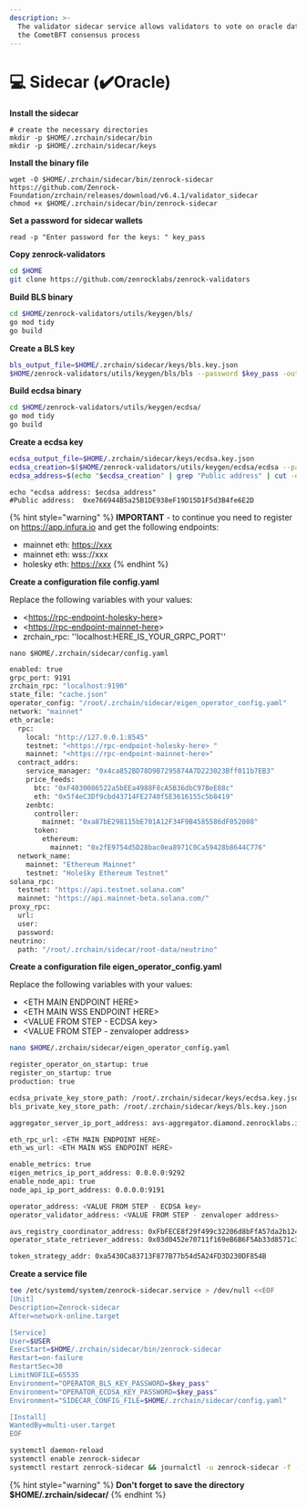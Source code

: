 ```yaml
---
description: >-
  The validator sidecar service allows validators to vote on oracle data during
  the CometBFT consensus process
---
```


# 💻 Sidecar (✔️Oracle)

**Install the sidecar**

```shell
# create the necessary directories
mkdir -p $HOME/.zrchain/sidecar/bin
mkdir -p $HOME/.zrchain/sidecar/keys
```

**Install the binary file**

```shell
wget -O $HOME/.zrchain/sidecar/bin/zenrock-sidecar https://github.com/Zenrock-Foundation/zrchain/releases/download/v6.4.1/validator_sidecar
chmod +x $HOME/.zrchain/sidecar/bin/zenrock-sidecar
```

**Set a password for sidecar wallets**

```shell
read -p "Enter password for the keys: " key_pass
```

**Copy zenrock-validators**

```bash
cd $HOME
git clone https://github.com/zenrocklabs/zenrock-validators
```



**Build BLS binary**

```bash
cd $HOME/zenrock-validators/utils/keygen/bls/
go mod tidy
go build
```

**Create a BLS key**

```bash
bls_output_file=$HOME/.zrchain/sidecar/keys/bls.key.json
$HOME/zenrock-validators/utils/keygen/bls/bls --password $key_pass -output-file $bls_output_file
```

**Build ecdsa binary**

```bash
cd $HOME/zenrock-validators/utils/keygen/ecdsa/
go mod tidy
go build
```

**Create a ecdsa key**

```bash
ecdsa_output_file=$HOME/.zrchain/sidecar/keys/ecdsa.key.json
ecdsa_creation=$($HOME/zenrock-validators/utils/keygen/ecdsa/ecdsa --password $key_pass -output-file $ecdsa_output_file)
ecdsa_address=$(echo "$ecdsa_creation" | grep "Public address" | cut -d: -f2)
```

```shell
echo "ecdsa address: $ecdsa_address"
#Public address:  0xe766944B5a25B1DE938eF19D15D1F5d3B4fe6E2D
```

{% hint style="warning" %}
**IMPORTANT** - to continue you need to register on https://app.infura.io and get the following endpoints:&#x20;

* mainnet eth: [https://xxx](https://xxx)
* mainnet eth: wss://xxx
* holesky eth: [https://xxx](https://xxx)
{% endhint %}

**Create a configuration file config.yaml**

Replace the following variables with your values:

* <[https://rpc-endpoint-holesky-here](https://rpc-endpoint-holesky-here)>
* <[https://rpc-endpoint-mainnet-here](https://rpc-endpoint-mainnet-here)>
* zrchain\_rpc: ''localhost:HERE\_IS\_YOUR\_GRPC\_PORT''

```shell
nano $HOME/.zrchain/sidecar/config.yaml
```

```bash
enabled: true
grpc_port: 9191
zrchain_rpc: "localhost:9190"
state_file: "cache.json"
operator_config: "/root/.zrchain/sidecar/eigen_operator_config.yaml"
network: "mainnet"
eth_oracle:
  rpc:
    local: "http://127.0.0.1:8545"
    testnet: "<https://rpc-endpoint-holesky-here> "
    mainnet: "<https://rpc-endpoint-mainnet-here>"
  contract_addrs:
    service_manager: "0x4ca852BD78D9B7295874A7D223023Bff011b7EB3"
    price_feeds:
      btc: "0xF4030086522a5bEEa4988F8cA5B36dbC97BeE88c"
      eth: "0x5f4eC3Df9cbd43714FE2740f5E3616155c5b8419"
    zenbtc:
      controller:
        mainnet: "0xa87bE298115bE701A12F34F9B4585586dF052008"
      token:
        ethereum:
          mainnet: "0x2fE9754d5D28bac0ea8971C0Ca59428b8644C776"
  network_name:
    mainnet: "Ethereum Mainnet"
    testnet: "Holešky Ethereum Testnet"
solana_rpc:
  testnet: "https://api.testnet.solana.com"
  mainnet: "https://api.mainnet-beta.solana.com/"
proxy_rpc:
  url:
  user:
  password:
neutrino:
  path: "/root/.zrchain/sidecar/root-data/neutrino"
```

**Create a configuration file eigen\_operator\_config.yaml**

Replace the following variables with your values:

* \<ETH MAIN ENDPOINT HERE>
* \<ETH MAIN WSS ENDPOINT HERE>
* \<VALUE FROM STEP - ECDSA key>
* \<VALUE FROM STEP - zenvaloper address>

```bash
nano $HOME/.zrchain/sidecar/eigen_operator_config.yaml
```

```bash
register_operator_on_startup: true
register_on_startup: true
production: true

ecdsa_private_key_store_path: /root/.zrchain/sidecar/keys/ecdsa.key.json
bls_private_key_store_path: /root/.zrchain/sidecar/keys/bls.key.json

aggregator_server_ip_port_address: avs-aggregator.diamond.zenrocklabs.io:8090

eth_rpc_url: <ETH MAIN ENDPOINT HERE>
eth_ws_url: <ETH MAIN WSS ENDPOINT HERE>

enable_metrics: true
eigen_metrics_ip_port_address: 0.0.0.0:9292
enable_node_api: true
node_api_ip_port_address: 0.0.0.0:9191

operator_address: <VALUE FROM STEP - ECDSA key>
operator_validator_address: <VALUE FROM STEP - zenvaloper address>

avs_registry_coordinator_address: 0xFbFECE8f29f499c32206d8bFfA57da2b124790C7
operator_state_retriever_address: 0x03d0452e70711f169eB6B6F5Ab33d8571c313ef6

token_strategy_addr: 0xa5430Ca83713F877B77b54d5A24FD3D230DF854B
```

**Create a service file**

```bash
tee /etc/systemd/system/zenrock-sidecar.service > /dev/null <<EOF
[Unit]
Description=Zenrock-sidecar
After=network-online.target

[Service]
User=$USER
ExecStart=$HOME/.zrchain/sidecar/bin/zenrock-sidecar
Restart=on-failure
RestartSec=30
LimitNOFILE=65535
Environment="OPERATOR_BLS_KEY_PASSWORD=$key_pass"
Environment="OPERATOR_ECDSA_KEY_PASSWORD=$key_pass"
Environment="SIDECAR_CONFIG_FILE=$HOME/.zrchain/sidecar/config.yaml"

[Install]
WantedBy=multi-user.target
EOF
```

```bash
systemctl daemon-reload
systemctl enable zenrock-sidecar
systemctl restart zenrock-sidecar && journalctl -u zenrock-sidecar -f -o cat
```

{% hint style="warning" %}
**Don't forget to save the directory $HOME/.zrchain/sidecar/**
{% endhint %}

